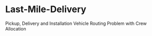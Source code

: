 # Last-Mile-Delivery
Pickup, Delivery and Installation Vehicle Routing Problem with Crew Allocation
